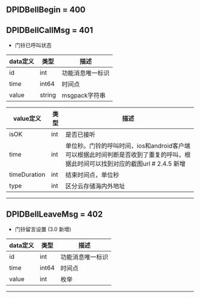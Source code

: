 ## DPIDBellBegin = 400
## DPIDBellCallMsg = 401

*  门铃已呼叫状态 

|  data定义 |    类型| 描述 | 
|---|---|---|
|id|int| 功能消息唯一标识|
|time| int64| 时间点 |
|value|string|  msgpack字符串|
  
  
|  value定义 |  类型|   描述 | 
|---|---|---|
|isOK|int| 是否已接听 |
|time|int|单位秒。门铃的呼叫时间，ios和android客户端可以根据此时间判断是否收到了重复的呼叫，根据此时间可以找到对应的截图url # 2.4.5 新增|
|timeDuration |int| 结束时间点，单位秒 |
|type|int| 区分云存储海内外地址 |


---

## DPIDBellLeaveMsg = 402

*  门铃留言设置 (3.0 新增)

|  data定义 |    类型| 描述 | 
|---|---|---|
|id|int| 功能消息唯一标识|
|time| int64| 时间点 |
|value|int| 枚举 |


---